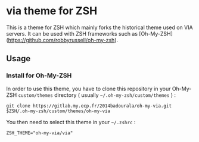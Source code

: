 # via theme for ZSH


This is a theme for ZSH which mainly forks the historical theme used on
VIA servers. It can be used with ZSH frameworks such as [Oh-My-ZSH]
(https://github.com/robbyrussell/oh-my-zsh).


## Usage

### Install for Oh-My-ZSH

In order to use this theme, you have to clone this repository in your Oh-My-ZSH
`custom/themes` directory ( usually `~/.oh-my-zsh/custom/themes` ) :

```
git clone https://gitlab.my.ecp.fr/2014badourala/oh-my-via.git $ZSH/.oh-my-zsh/custom/themes/oh-my-via
```

You then need to select this theme in your `~/.zshrc` :

```
ZSH_THEME="oh-my-via/via"
```

